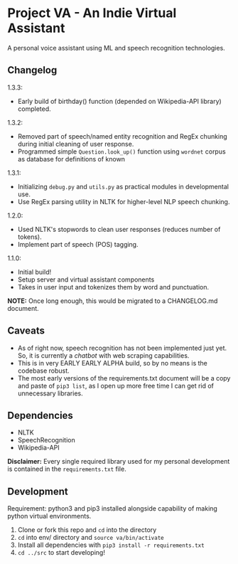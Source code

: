 # Project VA - An Indie Virtual Assistant
A personal voice assistant using ML and speech recognition technologies.

## Changelog
1.3.3:
* Early build of birthday() function (depended on Wikipedia-API library) completed.

1.3.2:
* Removed part of speech/named entity recognition and RegEx chunking during initial cleaning of user response.
* Programmed simple `Question.look_up()` function using `wordnet` corpus as database for definitions of known 

1.3.1:
* Initializing `debug.py` and `utils.py` as practical modules in developmental use.
* Use RegEx parsing utility in NLTK for higher-level NLP speech chunking.

1.2.0:
* Used NLTK's stopwords to clean user responses (reduces number of tokens).
* Implement part of speech (POS) tagging.

1.1.0:
* Initial build!
* Setup server and virtual assistant components
* Takes in user input and tokenizes them by word and punctuation.

**NOTE:** Once long enough, this would be migrated to a CHANGELOG.md document.

## Caveats
* As of right now, speech recognition has not been implemented just yet. So, it is currently a *chatbot* with 
web scraping capabilities.
* This is in very EARLY EARLY ALPHA build, so by no means is the codebase robust.
* The most early versions of the requirements.txt document will be a copy and paste of `pip3 list`, as I open
up more free time I can get rid of unnecessary libraries.

## Dependencies
* NLTK
* SpeechRecognition
* Wikipedia-API <br />

**Disclaimer:** Every single required library used for my personal development is contained in the
`requirements.txt` file.

## Development
Requirement: python3 and pip3 installed alongside capability of making python virtual environments. <br />

1. Clone or fork this repo and `cd` into the directory
2. `cd` into env/ directory and `source va/bin/activate`
3. Install all dependencies with `pip3 install -r requirements.txt` 
4. `cd ../src` to start developing!
